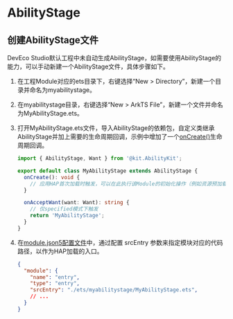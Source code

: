 # AbilityStage

## 创建AbilityStage文件

DevEco Studio默认工程中未自动生成AbilityStage，如需要使用AbilityStage的能力，可以手动新建一个AbilityStage文件，具体步骤如下。

1. 在工程Module对应的ets目录下，右键选择“New > Directory”，新建一个目录并命名为myabilitystage。

2. 在myabilitystage目录，右键选择“New > ArkTS File”，新建一个文件并命名为MyAbilityStage.ets。

3. 打开MyAbilityStage.ets文件，导入AbilityStage的依赖包，自定义类继承AbilityStage并加上需要的生命周期回调，示例中增加了一个[onCreate()](https://developer.huawei.com/consumer/cn/doc/harmonyos-references/js-apis-app-ability-abilitystage#oncreate)生命周期回调。

   ```typescript
   import { AbilityStage, Want } from '@kit.AbilityKit';
   
   export default class MyAbilityStage extends AbilityStage {
     onCreate(): void {
       // 应用HAP首次加载时触发，可以在此执行该Module的初始化操作（例如资源预加载、线程创建等）。
     }
   
     onAcceptWant(want: Want): string {
       // 仅specified模式下触发
       return 'MyAbilityStage';
     }
   }
   ```

4. 在[module.json5配置文件](https://developer.huawei.com/consumer/cn/doc/harmonyos-guides/module-configuration-file)中，通过配置 srcEntry 参数来指定模块对应的代码路径，以作为HAP加载的入口。

   ```json
   {
     "module": {
       "name": "entry",
       "type": "entry",
       "srcEntry": "./ets/myabilitystage/MyAbilityStage.ets",
       // ...
     }
   }
   ```